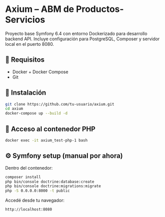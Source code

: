 # Axium – ABM de Productos-Servicios

Proyecto base Symfony 6.4 con entorno Dockerizado para desarrollo backend API. Incluye configuración para PostgreSQL, Composer y servidor local en el puerto 8080.

## 🚀 Requisitos

- Docker + Docker Compose
- Git

## 🧭 Instalación

```bash
git clone https://github.com/tu-usuario/axium.git
cd axium
docker-compose up --build -d
```

## 🐚 Acceso al contenedor PHP

```bash
docker exec -it axium_test-php-1 bash
```

## ⚙️ Symfony setup (manual por ahora)

Dentro del contenedor:

```bash
composer install
php bin/console doctrine:database:create
php bin/console doctrine:migrations:migrate
php -S 0.0.0.0:8000 -t public
```

Accedé desde tu navegador:
```
http://localhost:8080
```